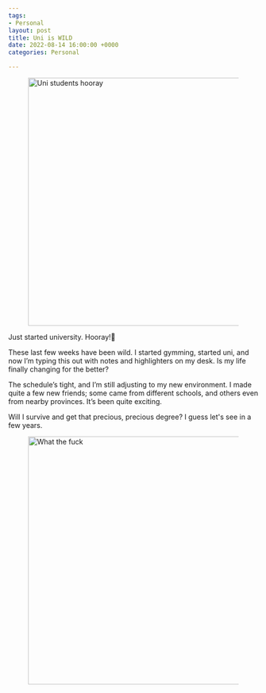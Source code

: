 ```yaml
---
tags:
- Personal
layout: post
title: Uni is WILD
date: 2022-08-14 16:00:00 +0000
categories: Personal

---
```

<figure><img src="https://cdn.discordapp.com/attachments/993410728088305734/1008758735939846254/students-9709361.jpg" alt="Uni students hooray" style="width:500px;"> <figcaption></figcaption> </figure>

Just started university. Hooray!🥳

These last few weeks have been wild. I started gymming, started uni, and now I’m typing this out with notes and highlighters on my desk. Is my life finally changing for the better?

The schedule’s tight, and I’m still adjusting to my new environment. I made quite a few new friends; some came from different schools, and others even from nearby provinces. It’s been quite exciting.

Will I survive and get that precious, precious degree? I guess let's see in a few years.

<figure><img src="https://cdn.discordapp.com/attachments/993410728088305734/1008759144565723196/wr4w81z7nng61.png" alt="What the fuck" style="width:500px;"> <figcaption></figcaption> </figure>